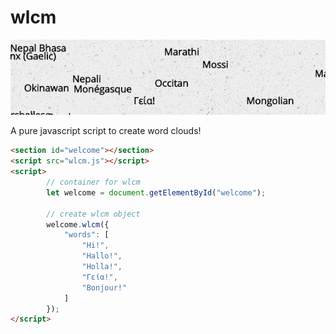# wlcm

<img src="wlcm.jpg" alt="wlcm image">

A pure javascript script to create word clouds!


```html
<section id="welcome"></section>
<script src="wlcm.js"></script>
<script>
		// container for wlcm
		let welcome = document.getElementById("welcome");

		// create wlcm object
		welcome.wlcm({
			"words": [
				"Hi!",
				"Hallo!",
				"Holla!",
				"Γεία!",
				"Bonjour!"
			]
		});
</script>
```